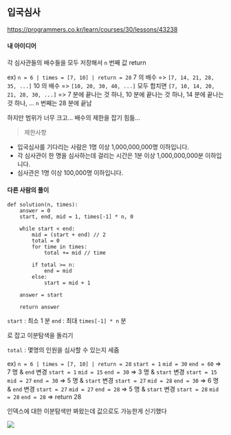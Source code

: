 ## 입국심사
https://programmers.co.kr/learn/courses/30/lessons/43238

#### 내 아이디어
각 심사관들의 배수들을 모두 저장해서 `n` 번째 값 return

ex) `n = 6 | times = [7, 10] | return = 28`
7 의 배수 => `[7, 14, 21, 28, 35, ...]`
10 의 배수 => `[10, 20, 30, 40, ...]`
모두 합치면 `[7, 10, 14, 20, 21, 28, 30, ...]`
=> 7 분에 끝나는 것 하나, 10 분에 끝나는 것 하나, 14 분에 끝나는 것 하나, ...
`n` 번째는 28 분에 끝남

하지만 범위가 너무 크고... 배수의 제한을 잡기 힘듦...

> 제한사항
* 입국심사를 기다리는 사람은 1명 이상 1,000,000,000명 이하입니다.
* 각 심사관이 한 명을 심사하는데 걸리는 시간은 1분 이상 1,000,000,000분 이하입니다.
* 심사관은 1명 이상 100,000명 이하입니다.

#### 다른 사람의 풀이
```
def solution(n, times):
    answer = 0
    start, end, mid = 1, times[-1] * n, 0

    while start < end:
        mid = (start + end) // 2
        total = 0
        for time in times:
            total += mid // time

        if total >= n:
            end = mid
        else:
            start = mid + 1
            
    answer = start
    
    return answer
```
`start` : 최소 1 분
`end` : 최대 `times[-1] * n` 분

로 잡고 이분탐색을 돌리기

`total` : 몇명의 인원을 심사할 수 있는지 세줌

ex) `n = 6 | times = [7, 10] | return = 28`
`start = 1` `mid = 30` `end = 60` => 7 명 & `end` 변경
`start = 1` `mid = 15` `end = 30` => 3 명 & `start` 변경
`start = 15` `mid = 27` `end = 30` => 5 명 & `start` 변경
`start = 27` `mid = 28` `end = 30` => 6 명 & `end` 변경
`start = 27` `mid = 27` `end = 28` => 5 명 & `start` 변경
`start = 28` `mid = 28` `end = 28` => return 28

인덱스에 대한 이분탐색만 봐왔는데 값으로도 가능한게 신기했다

![](https://images.velog.io/images/jsh5408/post/e88c280a-215e-473c-833e-5c19f6dc169b/image.png)